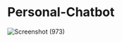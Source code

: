 # Personal-Chatbot

![Screenshot (973)](https://github.com/acfilok96/PersonalChatbot-Streamlit/assets/88615645/43b192b1-eb9a-4de9-a2f5-4b66c22291ff)
